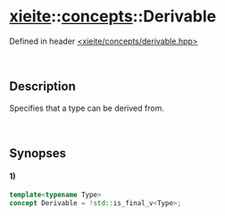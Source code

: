 # [xieite](../../xieite.md)\:\:[concepts](../../concepts.md)\:\:Derivable
Defined in header [<xieite/concepts/derivable.hpp>](../../../include/xieite/concepts/derivable.hpp)

&nbsp;

## Description
Specifies that a type can be derived from.

&nbsp;

## Synopses
#### 1)
```cpp
template<typename Type>
concept Derivable = !std::is_final_v<Type>;
```
